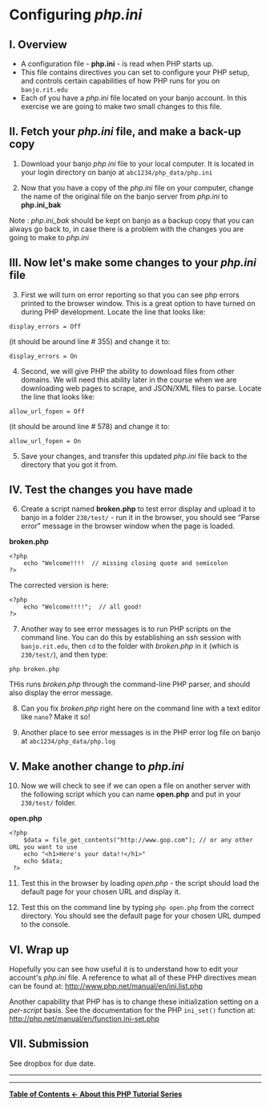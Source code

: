 # Configuring *php.ini*

## I. Overview

* A configuration file - **php.ini** - is read when PHP starts up.
* This file contains directives you can set to configure your PHP setup, and controls certain capabilities of how PHP runs for you on `banjo.rit.edu`
* Each of you have a *php.ini* file located on your banjo account. In this exercise we are going to make two small changes to this file. 

## II. Fetch your *php.ini* file, and make a back-up copy

1. Download your banjo *php.ini* file to your local computer. It is located in your login directory on banjo at `abc1234/php_data/php.ini`

2. Now that you have a copy of the *php.ini* file on your computer, change the name of the original file on the banjo server from *php.ini* to **php.ini_bak**

Note : *php.ini_bak* should be kept on banjo as a backup copy that you can always go back to, in case there is a problem with the changes you are going to make to *php.ini*


## III. Now let's make some changes to your *php.ini* file

3. First we will turn on error reporting so that you can see php errors printed to the browser window. This is a great option to have turned on during PHP development. Locate the line that looks like: 

`display_errors = Off `

(it should be around line # 355) and change it to:

 `display_errors = On`


4. Second, we will give PHP the ability to download files from other domains. We will need this ability later in the course when we are downloading web pages to scrape, and JSON/XML files to parse. Locate the line that looks like: 

`allow_url_fopen = Off`

(it should be around line # 578) and change it to:

 `allow_url_fopen = On`


5. Save your changes, and transfer this updated *php.ini* file back to the directory that you got it from.


## IV. Test the changes you have made

6. Create a script named **broken.php** to test error display and upload it to banjo in a folder `230/test/`  - run it in the browser, you should see “Parse error” message in the browser window when the page is loaded.

**broken.php** 
```
<?php
	echo "Welcome!!!!  // missing closing quote and semicolon
?>
```

The corrected version is here:

```
<?php
	echo "Welcome!!!!";  // all good!
?>
```

7. Another way to see error messages is to run PHP scripts on the command line. You can do this by establishing an ssh session with `banjo.rit.edu`, then `cd` to the folder with *broken.php* in it (which is `230/test/`), and then type:

`php broken.php`

THis runs *broken.php* through the command-line PHP parser, and should also display the error message.


8. Can you fix *broken.php* right here on the command line with a text editor like `nano`? Make it so!


9. Another place to see error messages is in the PHP error log file on banjo at `abc1234/php_data/php.log`

## V. Make another change to *php.ini*
10. Now we will check to see if we can open a file on another server with the following script which you can name **open.php** and put in your `230/test/` folder.

**open.php**
```
<?php
	$data = file_get_contents("http://www.gop.com"); // or any other URL you want to use
	echo "<h1>Here's your data!!</h1>"
	echo $data;
 ?>
```

11. Test this in the browser by loading *open.php*  - the script should load the default page for your chosen URL and display it. 

12. Test this on the command line by typing `php open.php` from the correct directory. You should see the default page for your chosen URL dumped to the console.

## VI. Wrap up
Hopefully you can see how useful it is to understand how to edit your account's *php.ini* file. A reference to what all of these PHP directives mean can be found at: http://www.php.net/manual/en/ini.list.php

Another capability that PHP has is to change these initialization setting on a *per-script* basis. See the documentation for the PHP `ini_set()` function at: http://php.net/manual/en/function.ini-set.php

## VII. Submission
See dropbox for due date.

<hr><hr>

**[Table of Contents <- About this PHP Tutorial Series](php-0.md)**
